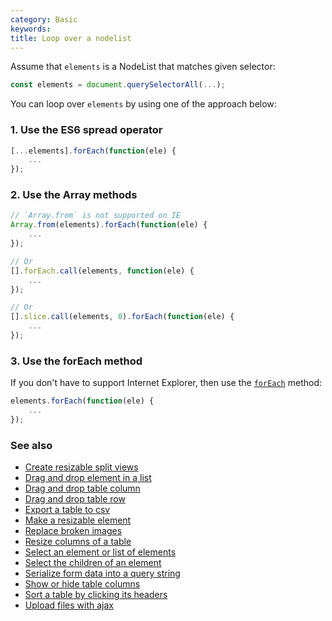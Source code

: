 ```yaml
---
category: Basic
keywords:
title: Loop over a nodelist
---
```


Assume that `elements` is a NodeList that matches given selector:

```js
const elements = document.querySelectorAll(...);
```

You can loop over `elements` by using one of the approach below:

### 1. Use the ES6 spread operator

```js
[...elements].forEach(function(ele) {
    ...
});
```

### 2. Use the Array methods

```js
// `Array.from` is not supported on IE
Array.from(elements).forEach(function(ele) {
    ...
});

// Or
[].forEach.call(elements, function(ele) {
    ...
});

// Or
[].slice.call(elements, 0).forEach(function(ele) {
    ...
});
```

### 3. Use the forEach method

If you don't have to support Internet Explorer, then use the [`forEach`](https://developer.mozilla.org/en-US/docs/Web/API/NodeList/forEach) method:

```js
elements.forEach(function(ele) {
    ...
});
```

### See also

-   [Create resizable split views](/create-resizable-split-views)
-   [Drag and drop element in a list](/drag-and-drop-element-in-a-list)
-   [Drag and drop table column](/drag-and-drop-table-column)
-   [Drag and drop table row](/drag-and-drop-table-row)
-   [Export a table to csv](/export-a-table-to-csv)
-   [Make a resizable element](/make-a-resizable-element)
-   [Replace broken images](/replace-broken-images)
-   [Resize columns of a table](/resize-columns-of-a-table)
-   [Select an element or list of elements](/select-an-element-or-list-of-elements)
-   [Select the children of an element](/select-the-children-of-an-element)
-   [Serialize form data into a query string](/serialize-form-data-into-a-query-string)
-   [Show or hide table columns](/show-or-hide-table-columns)
-   [Sort a table by clicking its headers](/sort-a-table-by-clicking-its-headers)
-   [Upload files with ajax](/upload-files-with-ajax)
